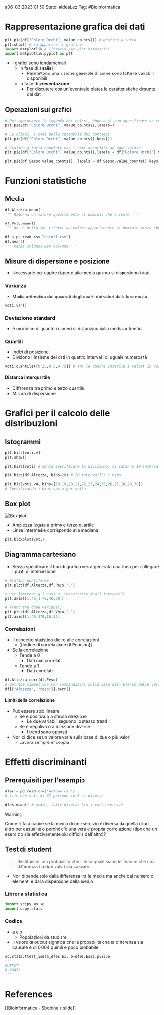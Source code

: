 a06-03-2023 01:50
Stato: #ideaLez
Tag: #Bioinformatica 

# Rappresentazione grafica dei dati
```python
plt.pie(df["Colore Occhi"].value_counts()) # grafico a torta
plt.show() # fa apparire il grafico
import matplotlib # libreria per plot matematici
import matplotlib.pyplot as plt
```

- I grafici sono fondamentali
    - In fase di **analisi**
        - Permettono una visione generale di come sono fatte le variabili disponibili
    - In fase di **presentazione**
        - Per discutere con un'eventuale platea le caratteristiche desunte dai dati
## Operazioni sui grafici
```python
# Per aggiungere la legenda dei colori, dopo = si può specificare un colore
plt.pie(df["Colore Occhi"].value_counts(),labels=) 

# Le chiavi, i nomi delle categorie dei conteggi
plt.pie(df["Colore Occhi"].value_counts().keys())

# Grafico a torta completo con i nomi associati ad ogni valore
plt.pie(df["Colore Occhi"].value_counts(),labels = df["Colore Occhi"].value_counts().keys())

plt.pie(df.Sesso.value_counts(), labels = df.Sesso.value_counts().keys())

```

# Funzioni statistiche
## Media
```python
df.Altezza.mean() 
''' Ritorna un valore appartenente al dominio che è reale '''

df.Voto.mean()
''' Non è detto che ritorni un valore appartenente al dominio visto che i voti all'uni sono interi '''

df = pd.read_csv("dsfull.csv")
df.mean() 
''' Media colonna per colonna '''
```
## Misure di dispersione e posizione
- Necessarie per capire rispetto alla media quanto si disperdono i dati
### Varianza
- Media aritmetica dei quadrati degli scarti dei valori dalla loro media
```python
voti.var() 
```
### Deviazione standard
- è un indice di quanto i numeri si distanzino dalla media aritmetica
###  Quartili
 - Indici di posizione
 - Dividono l'insieme dei dati in quattro intervalli di uguale numerosità
```python
voti.quantile([0.25,0.5,0.75]) # tra le quadre inserire i valori in cui dividere i dati
```
#### Distanza interquartile
- Differenza tra primo e terzo quartile
- Misura di dispersione




# Grafici per il calcolo delle distribuzioni
## Istogrammi
```python
plt.hist(voti.v1)
plt.show()

plt.hist(voti) # senza specificare la divisione, ci saranno 10 intervalli

plt.hist(df.Altezza, bins=20) # 20 intervalli: i bins

plt.his(voti.v4, bins=[18,19,20,21,22,23,24,25,26,27,28,29,30])
# Specificando i bins volta per volta
```
## Box plot
![Box plot](https://i.ytimg.com/vi/BE8CVGJuftI/maxresdefault.jpg)
- Ampiezza legata a primo e terzo quartile
- Linee intermedie corrispondo alla mediana
```python
plt.bloxplot(voti) 
```
## Diagramma cartesiano
- Senza specificare il tipo di grafico verrà generata una linea per collegare i punti di intersezione

```python
# Grafico puntiforme
plt.plot(df.Altezza,df.Peso,".") 

# Per limitare gli assi si inseriscono degli intervalli
plt.axis([1.40,1.78,40,78]) 

# Trend tra duee variabili
plt.plot(df.Altezza,df.Voto,".")
plt.axis([1.40.178,16,32])
```
### Correlazioni
- Il concetto statistico dietro alle correlazioni
    - [[Indice di correlazione di Pearson]]
- Se la correlazione 
    - Tende a 0
        - Dati non correlati
    - Tende a 1
        - Dati correlati
```python
df.Altezza.corr(df.Peso)
# matrice simmetrica con combinazioni sulla base dell'elenco delle variabili che sono state passate
df[["Altezza", "Peso"]].corr() 
```
#### Limiti della correlazione
- Può essere solo lineare
    - Se è positiva o a stessa direzione
        - Le due variabili seguono lo stesso trend
    - Se è negativa o a direzione diverse
        - I trend sono opposti
- Non ci dice se un valore varia sulla base di due o più valori
    - Lavora sempre in coppia
# Effetti discriminanti
## Prerequisiti per l'esempio
```python
dfes = pd.read_csv("esfond.csv") 
# file con voti di 77 persone in 6 es diversi

dfes.mean() # medie, tutte diverse tra i vari esercizi
```

> [!warning]
> Come si fa a capire se la media di un esercizio è diversa da quella di un altro per casualità o perché c'è una vera e propria correlazione (tipo che un esercizio sia effettivamente più difficile dell'altro)?

## Test di student
> Restituisce una probabilità che indica quale siano le chance che una differenza tra due valori sia casuale

- Non dipende solo dalla differenza tra le media ma anche dal numero di elementi e dalla dispersione della media
### Libreria statistica
```python
import scipy as sc
import scpy,stats
```
### Codice
- a e b 
    - Popolazioni da studiare
- Il valore di output significa che la probabilità che la differenza sia causale è di 0,004 quindi è poco probabile
```python
sc.stats.ttest_ind(a_dfes.E1, b=dfes.Es2).pvalue
'''
OUTPUT
0,00456
'''
```




# References
[[Bioinformatica - Sbobine e slide]]
